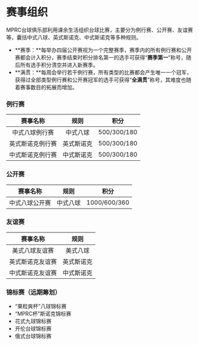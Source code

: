# 赛事组织

MPRC台球俱乐部利用课余生活组织台球比赛，主要分为例行赛、公开赛、友谊赛等，囊括中式八球、英式斯诺克、中式斯诺克等多种规则。

- **赛季：**每举办四届公开赛视为一个完整赛季，赛季内的所有例行赛和公开赛都会计入积分，赛季结束时积分排名第一的选手可获得“**赛季第一**”称号，随后所有选手积分清空并进入新赛季。
- **满贯：**每周会举行若干例行赛，所有类型的比赛都会产生唯一一个冠军，获得过全部类型例行赛和公开赛冠军的选手可获得“**全满贯**”称号，其难度也随着赛事数目的拓展而增加。

### 例行赛

| 赛事名称         | 规则       | 积分        |
| :-------------: | :-------: | :---------: |
| 中式八球例行赛   | 中式八球   | 500/300/180 |
| 英式斯诺克例行赛 | 英式斯诺克 | 500/300/180 |
| 中式斯诺克例行赛 | 中式斯诺克 | 500/300/180 |

### 公开赛

| 赛事名称         | 规则       | 积分     |
| :-------------: | :--------: | :----------: |
| 中式八球公开赛   | 中式八球   | 1000/600/360 |

### 友谊赛

|     赛事名称     |    规则    |
| :--------------: | :--------: |
|  美式八球友谊赛  |  美式八球  |
| 英式斯诺克友谊赛 | 英式斯诺克 |
| 中式斯诺克友谊赛 | 中式斯诺克 |

### 锦标赛（远期筹划）

- “果粒爽杯”八球锦标赛
- “MPRC杯”斯诺克锦标赛
- 花式九球锦标赛
- 开伦台球锦标赛
- 俄式台球锦标赛
